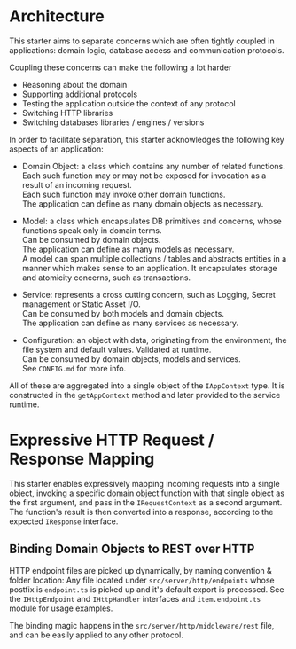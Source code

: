 # Architecture
This starter aims to separate concerns which are often tightly coupled in applications: domain logic, database access and communication protocols.

Coupling these concerns can make the following a lot harder<br/>
- Reasoning about the domain
- Supporting additional protocols
- Testing the application outside the context of any protocol
- Switching HTTP libraries
- Switching databases libraries / engines / versions

In order to facilitate separation, this starter acknowledges the following key aspects of an application:

- Domain Object: a class which contains any number of related functions.<br/>
Each such function may or may not be exposed for invocation as a result of an incoming request.<br/>
Each such function may invoke other domain functions.<br/>
The application can define as many domain objects as necessary.<br/>

- Model: a class which encapsulates DB primitives and concerns, whose functions speak only in domain terms.<br/>
Can be consumed by domain objects.<br/>
The application can define as many models as necessary.<br/>
A model can span multiple collections / tables and abstracts entities in a manner which makes sense to an application.
It encapsulates storage and atomicity concerns, such as transactions.

- Service: represents a cross cutting concern, such as Logging, Secret management or Static Asset I/O.<br/>
Can be consumed by both models and domain objects.<br/>
The application can define as many services as necessary.<br/>

- Configuration: an object with data, originating from the environment, the file system and default values.
Validated at runtime. <br/>
Can be consumed by domain objects, models and services.<br/>
See `CONFIG.md` for more info.

All of these are aggregated into a single object of the `IAppContext` type. It is constructed in the `getAppContext` method and later provided to the service runtime.

# Expressive HTTP Request / Response Mapping
This starter enables expressively mapping incoming requests into a single object, invoking a specific domain object function with that single object as the first argument, and pass in the `IRequestContext` as a second argument. The function's result is then converted into a response, according to the expected `IResponse` interface.

## Binding Domain Objects to REST over HTTP

HTTP endpoint files are picked up dynamically, by naming convention & folder location:
Any file located under `src/server/http/endpoints` whose postfix is `endpoint.ts` is picked up and it's default export is processed.
See the `IHttpEndpoint` and `IHttpHandler` interfaces and `item.endpoint.ts` module for usage examples.

The binding magic happens in the `src/server/http/middleware/rest` file, and can be easily applied to any other protocol.